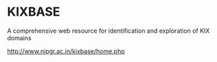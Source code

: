 # KIXBASE
A comprehensive web resource for identification and exploration of KIX domains

http://www.nipgr.ac.in/kixbase/home.php
